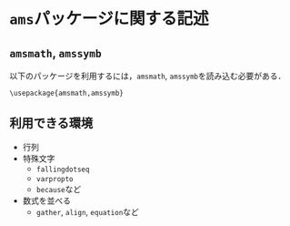 # `ams`パッケージに関する記述
## `amsmath`, `amssymb`
以下のパッケージを利用するには，`amsmath`, `amssymb`を読み込む必要がある．
```TeX
\usepackage{amsmath,amssymb}
```
## 利用できる環境
- 行列
- 特殊文字
  - `fallingdotseq`
  - `varpropto`
  - `because`など
- 数式を並べる
  - `gather`, `align`, `equation`など
